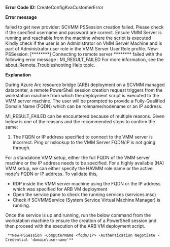**Error Code ID:** CreateConfigKvaCustomerError

**Error message**
  
  failed to get new provider:  SCVMM PSSession creation failed. Please check if the specfied username and password are correct. Ensure VMM Server is running and reachable from the machine where the script is executed Kindly check if the user is an Administrator on VMM Server Machine and is part of Administrator user role in the VMM Server User Role profile.
  New-PSSession: [********] Connecting to remote server ******** failed with the following error message : MI_RESULT_FAILED For more information, see the about_Remote_Troubleshooting Help topic.

**Explanation**

During Azure Arc resource bridge (ARB) deployment on a SCVMM managed datacenter, a remote PowerShell session creation request triggers from the workstation machine from which the deployment script is executed to the VMM server machine. The user will be prompted to provide a Fully-Qualified Domain Name (FQDN) which can be rolename/nodename or an IP address.

MI_RESULT_FAILED can be encountered because of multiple reasons. Given below is one of the reasons and the recommended steps to confirm the same:

1) The FQDN or IP address specified to connect to the VMM server is incorrect. Ping or nslookup to the VMM Server FQDN/IP is not going through.

For a standalone VMM setup, either the full FQDN of the VMM server machine or the IP address needs to be specified. For a highly available (HA) VMM setup, we can either specify the HAVMM role name or the active node's FQDN or IP address. To validate this,

- RDP inside the VMM server machine using the FQDN or the IP address which was specified for ARB VM deployment
- Open the service pane to check the running services (services.msc)
- Check if SCVMMService (System Service Virtual Machine Manager) is running.

Once the service is up and running, run the below command from the workstation machine to ensure the creation of a PowerShell session and then proceed with the execution of the ARB VM deployment script.

     **New-PSSession -ComputerName <fqdn/IP> -Authentication Negotiate -Credential 'domain\username'** 

